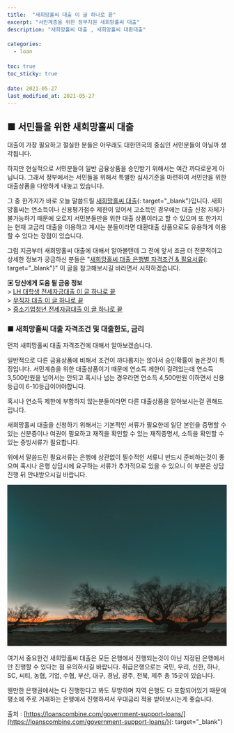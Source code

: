 ```yaml
---
title:  "새희망홀씨 대출 이 글 하나로 끝"
excerpt: "서민계층을 위한 정부지원 새희망홀씨 대출"
description: "새희망홀씨 대출 , 새희망홀씨 대환대출"

categories:
  - loan

toc: true
toc_sticky: true
 
date: 2021-05-27
last_modified_at: 2021-05-27
---
```

## ■ 서민들을 위한 새희망홀씨 대출  
대출이 가장 필요하고 절실한 분들은 아무래도 대한민국의 중심인 서민분들이 아닐까 생각됩니다.

하지만 현실적으로 서민분들이 일반 금융상품을 승인받기 위해서는 여간 까다로운게 아닙니다. 그래서 정부에서는 서민들을 위해서 특별한 심사기준을 마련하여 서민만을 위한 대출상품을 다양하게 내놓고 있습니다.

그 중 한가지가 바로 오늘 말씀드릴 [새희망홀씨 대출](https://loanscombine.com/government-support-loans/){: target="_blank"}입니다. 새희망홀씨는 연소득이나 신용평가점수 제한이 있어서 고소득인 경우에는 대출 신청 자체가 불가능하기 때문에 오로지 서민분들만을 위한 대출 상품이라고 할 수 있으며 또 한가지는 현재 고금리 대출을 이용하고 계시는 분들이라면 대환대출 상품으로도 유용하게 이용할 수 있다는 장점이 있습니다.

그럼 지금부터 새희망홀씨 대출에 대해서 알아볼텐데 그 전에 앞서 조금 더 전문적이고 상세한 정보가 궁금하신 분들은 "[새희망홀씨 대출 은행별 자격조건 & 필요서류](https://loanscombine.com/government-support-loans/){: target="_blank"}" 이 글을 참고해보시길 바라면서 시작하겠습니다.

**▣ 당신에게 도움 될 금융 정보**  
\> [LH 대학생 전세자금대출 이 글 하나로 끝](https://loanscombine.github.io/loan/4/)  
\> [무직자 대출 이 글 하나로 끝](https://loanscombine.github.io/loan/5/)  
\> [중소기업청년 전세자금대출 이 글 하나로 끝](https://loanscombine.github.io/loan/6/)

### ■ 새희망홀씨 대출 자격조건 및 대출한도, 금리  
먼저 새희망홀씨 대출 자격조건에 대해서 알아보겠습니다.

일반적으로 다른 금융상품에 비해서 조건이 까다롭지는 않아서 승인확률이 높은것이 특징입니다. 서민계층을 위한 대출상품이기 때문에 연소득 제한이 걸려있는데 연소득 3,500만원을 넘어서는 안되고 혹시나 넘는 경우라면 연소득 4,500만원 이하면서 신용등급이 6-10등급이어야합니다.

혹시나 연소득 제한에 부합하지 않는분들이라면 다른 대출상품을 알아보시는걸 권해드립니다.

새희망홀씨 대출을 신청하기 위해서는 기본적인 서류가 필요한데 일단 본인을 증명할 수 있는 신분증이나 여권이 필요하고 재직을 확인할 수 있는 재직증명서, 소득을 확인할 수 있는 증빙서류가 필요합니다.

위에서 말씀드린 필요서류는 은행에 상관없이 필수적인 서류니 반드시 준비하는것이 좋으며 혹시나 은행 상담시에 요구하는 서류가 추가적으로 있을 수 있으니 이 부분은 상담진행 뒤 안내받으시길 바랍니다.

<p style="text-align: center;"><img src="/assets/images/pt_img/21-05-27/1.jpg" title="새희망홀씨 대출 자격조건" alt="새희망홀씨 대출 자격조건 이미지"></p>

여기서 중요한건 새희망홀씨 대출은 모든 은행에서 진행되는것이 아닌 지정된 은행에서만 진행할 수 있다는 점 유의하시길 바랍니다. 취급은행으로는 국민, 우리, 신한, 하나, SC, 씨티, 농협, 기업, 수협, 부산, 대구, 경남, 광주, 전북, 제주 총 15곳이 있습니다.

웬만한 은행권에서는 다 진행한다고 봐도 무방하며 지역 은행도 다 포함되어있기 때문에 평소에 주로 거래하는 은행에서 진행하셔서 우대금리 적용 받아보시는게 좋습니다.

출처 : [https://loanscombine.com/government-support-loans/](https://loanscombine.com/government-support-loans/){: target="_blank"}